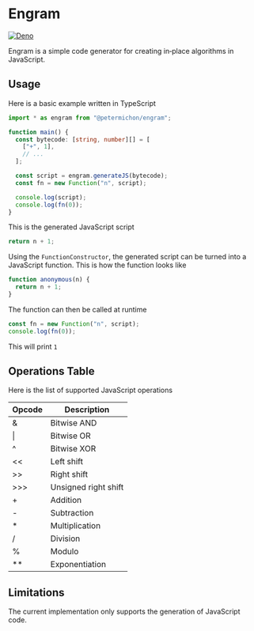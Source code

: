 # Engram

[![Deno](https://github.com/petermichon/engram/actions/workflows/deno.yml/badge.svg)](https://github.com/petermichon/engram/actions/workflows/deno.yml)

Engram is a simple code generator for creating in‑place algorithms in JavaScript.

## Usage

Here is a basic example written in TypeScript

```ts
import * as engram from "@petermichon/engram";

function main() {
  const bytecode: [string, number][] = [
    ["+", 1],
    // ...
  ];

  const script = engram.generateJS(bytecode);
  const fn = new Function("n", script);

  console.log(script);
  console.log(fn(0));
}
```

This is the generated JavaScript script

```js
return n + 1;
```

Using the `FunctionConstructor`, the generated script can be turned into a JavaScript function. This is how the function looks like

```js
function anonymous(n) {
  return n + 1;
}
```

The function can then be called at runtime

```ts
const fn = new Function("n", script);
console.log(fn(0));
```

This will print `1`

## Operations Table

Here is the list of supported JavaScript operations

| Opcode | Description          |
| ------ | -------------------- |
| &      | Bitwise AND          |
| \|     | Bitwise OR           |
| ^      | Bitwise XOR          |
| <<     | Left shift           |
| >>     | Right shift          |
| >>>    | Unsigned right shift |
| +      | Addition             |
| -      | Subtraction          |
| \*     | Multiplication       |
| /      | Division             |
| %      | Modulo               |
| \*\*   | Exponentiation       |

## Limitations

The current implementation only supports the generation of JavaScript code.
